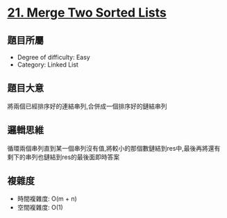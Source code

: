# [21. Merge Two Sorted Lists](https://leetcode.com/problems/merge-two-sorted-lists/)

## 題目所屬
- Degree of difficulty: Easy
- Category: Linked List

## 題目大意
將兩個已經排序好的連結串列,合併成一個排序好的鏈結串列

## 邏輯思維
循環兩個串列直到某一個串列沒有值,將較小的那個數鏈結到res中,最後再將還有剩下的串列也鏈結到res的最後面即時答案

## 複雜度
- 時間複雜度: O(m + n)
- 空間複雜度: O(1)